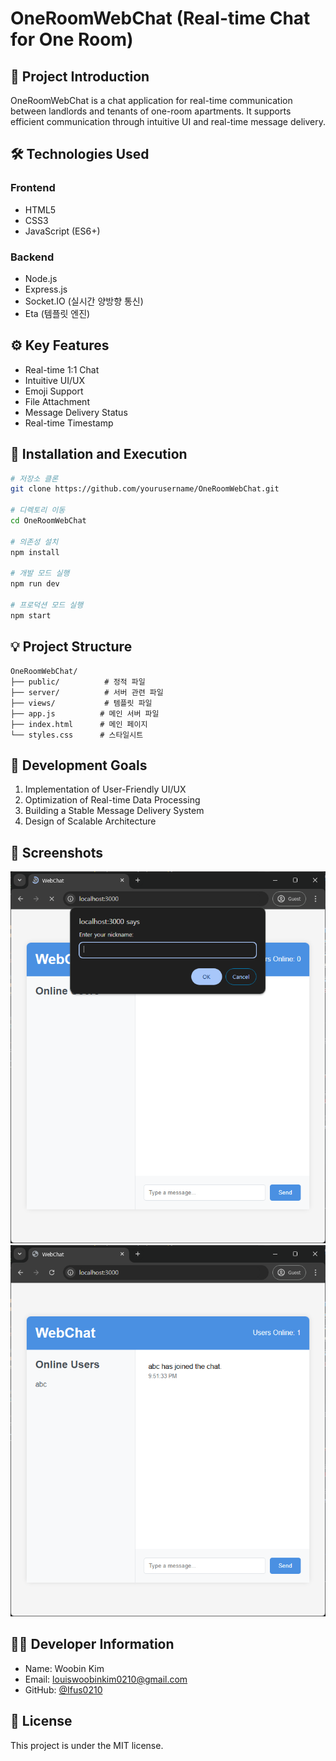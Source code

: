 # OneRoomWebChat (Real-time Chat for One Room)

## 📝 Project Introduction
OneRoomWebChat is a chat application for real-time communication between landlords and tenants of one-room apartments. 
It supports efficient communication through intuitive UI and real-time message delivery.

## 🛠 Technologies Used
### Frontend
- HTML5
- CSS3
- JavaScript (ES6+)

### Backend
- Node.js
- Express.js
- Socket.IO (실시간 양방향 통신)
- Eta (템플릿 엔진)

## ⚙ Key Features
- Real-time 1:1 Chat
- Intuitive UI/UX
- Emoji Support
- File Attachment
- Message Delivery Status
- Real-time Timestamp

## 🚀 Installation and Execution
```bash
# 저장소 클론
git clone https://github.com/yourusername/OneRoomWebChat.git

# 디렉토리 이동
cd OneRoomWebChat

# 의존성 설치
npm install

# 개발 모드 실행
npm run dev

# 프로덕션 모드 실행
npm start
```

## 💡 Project Structure
```
OneRoomWebChat/
├── public/          # 정적 파일
├── server/          # 서버 관련 파일
├── views/           # 템플릿 파일
├── app.js          # 메인 서버 파일
├── index.html      # 메인 페이지
└── styles.css      # 스타일시트
```

## 🎯 Development Goals
1. Implementation of User-Friendly UI/UX
2. Optimization of Real-time Data Processing
3. Building a Stable Message Delivery System
4. Design of Scalable Architecture

## 📱 Screenshots
![enter nickname](docs/screenshots/screenShot_1.png)
![chat room](docs/screenshots/screenShot_2.png)

## 👨‍💻 Developer Information
- Name: Woobin Kim
- Email: louiswoobinkim0210@gmail.com
- GitHub: [@Ifus0210](https://github.com/Ifus0210)

## 📜 License
This project is under the MIT license.

